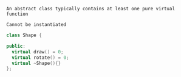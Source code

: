 ```ad-important
An abstract class typically contains at least one pure virtual function
```

```ad-danger
Cannot be instantiated
```




```cpp
class Shape {

public:
  virtual draw() = 0;
  virtual rotate() = 0;
  virtual ~Shape(){}  
};
```